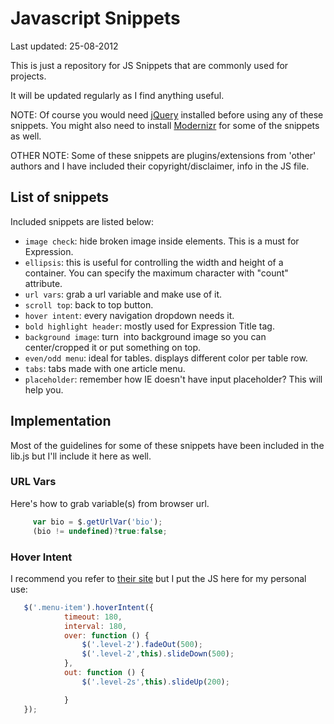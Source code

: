 # Javascript Snippets

Last updated: 25-08-2012

This is just a repository for JS Snippets that are commonly used for projects.

It will be updated regularly as I find anything useful.

NOTE: Of course you would need [jQuery] installed before using any of these snippets. You might also need to install [Modernizr] for some of the snippets as well.

OTHER NOTE: Some of these snippets are plugins/extensions from 'other' authors and I have included their copyright/disclaimer, info in the JS file.

[jQuery]: http://www.jquery.com 
[Modernizr]: http://www.modernizr.com 

## List of snippets 

Included snippets are listed below: 

* `image check`: hide broken image inside elements. This is a must for Expression.
* `ellipsis`: this is useful for controlling the width and height of a container. You can specify the maximum character with "count" attribute. 
* `url vars`: grab a url variable and make use of it. 
* `scroll top`: back to top button. 
* `hover intent`: every navigation dropdown needs it. 
* `bold highlight header`: mostly used for Expression Title tag. 
* `background image`: turn <img> into background image so you can center/cropped it or put something on top.
* `even/odd menu`: ideal for tables. displays different color per table row. 
* `tabs`: tabs made with one article menu.
* `placeholder`: remember how IE doesn't have input placeholder? This will help you.

## Implementation

Most of the guidelines for some of these snippets have been included in the lib.js but I'll include it here as well.

### URL Vars

Here's how to grab variable(s) from browser url.

```js 
     var bio = $.getUrlVar('bio');
     (bio != undefined)?true:false;
```

### Hover Intent

I recommend you refer to [their site] but I put the JS here for my personal use:

[their site]: http://cherne.net/brian/resources/jquery.hoverIntent.html

```js 
   $('.menu-item').hoverIntent({
            timeout: 180,
            interval: 180,
            over: function () {
                $('.level-2').fadeOut(500);
                $('.level-2',this).slideDown(500);
            },
            out: function () {
                $('.level-2s',this).slideUp(200);

            }
   });
```